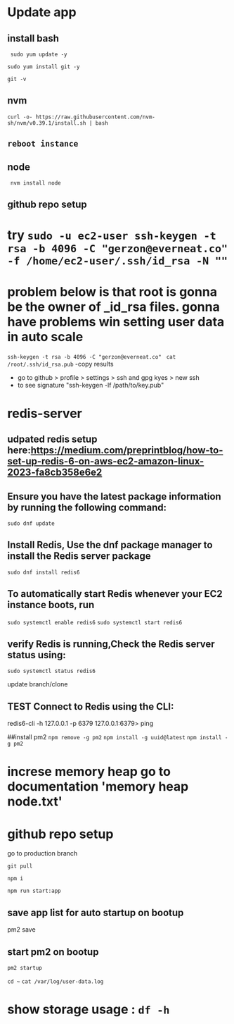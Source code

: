 # Update app

## install bash

` sudo yum update -y`

`sudo yum install git -y`

`git -v`

## nvm

`curl -o- https://raw.githubusercontent.com/nvm-sh/nvm/v0.39.1/install.sh | bash`

## `reboot instance `

## node

` nvm install node`

## github repo setup
# try `sudo -u ec2-user ssh-keygen -t rsa -b 4096 -C "gerzon@everneat.co" -f /home/ec2-user/.ssh/id_rsa -N ""`
# problem below is that root is gonna be the owner of _id_rsa files. gonna have problems win setting user data in auto scale
`ssh-keygen -t rsa -b 4096 -C "gerzon@everneat.co" `
`cat /root/.ssh/id_rsa.pub`
-copy results

- go to github > profile > settings > ssh and gpg kyes > new ssh
- to see signature "ssh-keygen -lf /path/to/key.pub"

# redis-server

## udpated redis setup here:https://medium.com/preprintblog/how-to-set-up-redis-6-on-aws-ec2-amazon-linux-2023-fa8cb358e6e2

## Ensure you have the latest package information by running the following command:

`sudo dnf update`

## Install Redis, Use the dnf package manager to install the Redis server package

`sudo dnf install redis6`

## To automatically start Redis whenever your EC2 instance boots, run

`sudo systemctl enable redis6`
`sudo systemctl start redis6`

## verify Redis is running,Check the Redis server status using:

`sudo systemctl status redis6`

update branch/clone

## TEST Connect to Redis using the CLI:

redis6-cli -h 127.0.0.1 -p 6379
127.0.0.1:6379> ping

##install pm2
`npm remove -g pm2`
`npm install -g uuid@latest`
`npm install -g pm2`

# increse memory heap go to documentation 'memory heap node.txt'

# github repo setup

go to production branch

`git pull`

`npm i`

`npm run start:app`

## save app list for auto startup on bootup

pm2 save

## start pm2 on bootup

`pm2 startup`

`cd ~`
`cat /var/log/user-data.log`

# show storage usage : `df -h`
